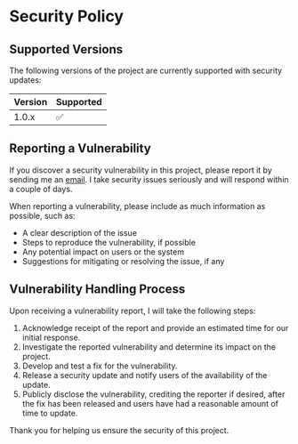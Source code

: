 # Security Policy

## Supported Versions

The following versions of the project are currently supported with security updates:

| Version | Supported          |
| ------- | ------------------ |
| 1.0.x   | :white_check_mark: |

## Reporting a Vulnerability

If you discover a security vulnerability in this project, please report it by sending me an [email](mailto:viktor_martinovic@$removethis$eva.mpg.de). I take security issues seriously and will respond within a couple of days.

When reporting a vulnerability, please include as much information as possible, such as:

- A clear description of the issue
- Steps to reproduce the vulnerability, if possible
- Any potential impact on users or the system
- Suggestions for mitigating or resolving the issue, if any

## Vulnerability Handling Process

Upon receiving a vulnerability report, I will take the following steps:

1. Acknowledge receipt of the report and provide an estimated time for our initial response.
2. Investigate the reported vulnerability and determine its impact on the project.
3. Develop and test a fix for the vulnerability.
4. Release a security update and notify users of the availability of the update.
5. Publicly disclose the vulnerability, crediting the reporter if desired, after the fix has been released and users have had a reasonable amount of time to update.

Thank you for helping us ensure the security of this project.
